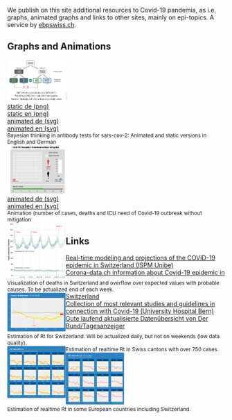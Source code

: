 <html lang="en">
<head>
  <meta charset="utf-8">
  
  <title>Covid-19</title>
  <meta name="description" content="Resources">
  <meta name="author" content="Markus Schenker, Phi Network">
 
</head>

<body>
  <p>We publish on this site additional resources to Covid-19 pandemia, as i.e. graphs, animated graphs and links to other sites, mainly on epi-topics. A service by <a href="https://www.ebpswiss.ch">ebpswiss.ch</a>.</p>
  <h2>Graphs and Animations</h2>
	<div id="cont1" class="graph">
    	<div><a href="images/aks_en.png" class="imglink"><img src="images/aks_en.png" width="140"></a></div>
	<div style="float:left"><a href="images/aks_de.png" target="_blank">static de (png)</a><br/><a href="images/aks_en.png" target="_blank">static en (png)</a><br/><a href="images/aksanim_de.svg" target="_blank">animated de (svg)</a><br/><a href="images/aksanim_en.svg" target="_blank">animated en (svg)</a></div>
    	<div style="font-size:0.85em;clear:both">Bayesian thinking in antibody tests for sars-cov-2: Animated and static versions in English and German</div>
	</div>
<div id="cont2" class="graph">
    	<div><a href="images/covid19outbreak_en.svg" class="imglink"><img src="images/covidsim_small.png" width="140"></a></div>
	<div style="float:left"><a href="images/covid19outbreak_de.svg" target="_blank">animated de (svg)</a><br/><a href="images/covid19outbreak_en.svg" target="_blank">animated en (svg)</a></div>
    	<div style="font-size:0.85em;clear:both">Animation (number of cases, deaths and ICU need of Covid-19 outbreak without mitigation </div>
	</div>

<div id="cont3" class="graph">
    	<div style="float:left;"><a href="todesfaelle1520.html"><img src="images/todesfaelle1520.png" width="135"></a></div>
  	<div style="float:left;font-size:0.85em;">Visualization of deaths in Switzerland and overflow over expected values with probable causes. To be actualized end of each week.</div>
	</div>
<div id="cont4" class="graph">
    	<div style="float:left;"><a href="estimrtch.html"><img src="images/rtch0205.svg" width="135"></a></div>
  	<div style="float:left;font-size:0.85em;">Estimation of Rt for Switzerland. Will be actualized daily, but not on weekends (low data quality).</div>
	</div>
<div id="cont5" class="graph">
    	<div style="float:left;"><a href="estimrt.html"><img src="images/estimate_200428.svg" width="135"></a></div>
  	<div style="float:left;font-size:0.85em;">Estimation of realtime Rt in Swiss cantons with over 750 cases.</div>
	</div>
	
<div id="cont6" class="graph">
    	<div style="float:left;"><a href="estimrtcountries.html"><img src="images/rteu_0505.svg" width="135"></a></div>
  	<div style="float:left;font-size:0.85em;">Estimation of realtime Rt in some European countries including Switzerland.</div>
	</div>

  <h2>Links</h2>
  <div><a href="https://ispmbern.github.io/covid-19/swiss-epidemic-model/" target="_blank">Real-time modeling and projections of the COVID-19 epidemic in Switzerland (ISPM Unibe)</a></div>
    <div><a href="https://www.corona-data.ch/" target="_blank">Corona-data.ch information about Covid-19 epidemic in Switzerland</a></div>
	<div><a href="https://www.update-covid.ch/en/" target="_blank">Collection of most relevant studies and guidelines in connection with Covid-19 (University Hospital Bern)</a></div>
	<div><a href="https://interaktiv.derbund.ch/2020/covid-19-ausbruch-im-vergleich/" target="_blank">Gute laufend aktualisierte Datenübersicht von Der Bund/Tagesanzeiger</a></div>
